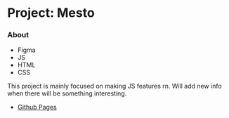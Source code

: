 # Project: Mesto

### About

* Figma
* JS
* HTML
* CSS

This project is mainly focused on making JS features rn. Will add new info when there will be something interesting.

* [Github Pages](https://www.figma.com/file/2cn9N9jSkmxD84oJik7xL7/JavaScript.-Sprint-4?node-id=0%3A1)
